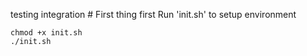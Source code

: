 testing integration # First thing first
Run 'init.sh' to setup environment
```
chmod +x init.sh
./init.sh
```
